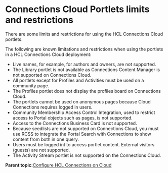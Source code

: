 # Connections Cloud Portlets limits and restrictions

There are some limits and restrictions for using the HCL Connections Cloud portlets.

The following are known limitations and restrictions when using the portlets in a HCL Connections Cloud deployment:

-   Live names, for example, for authors and owners, are not supported.
-   The Library portlet is not available as Connections Content Manager is not supported on Connections Cloud.
-   All portlets except for Profiles and Activities must be used on a community page.
-   The Profiles portlet does not display the profiles board on Connections Cloud.
-   The portlets cannot be used on anonymous pages because Cloud Connections requires logged in users.
-   Community Membership Access Control Integration, used to restrict access to Portal objects such as pages, is not supported.
-   Access to the Connections Business Card is not supported.
-   Because seedlists are not supported on Connections Cloud, you must use RCSS to integrate the Portal Search with Connections to show content from both in one query.
-   Users must be logged int to access portlet content. External visitors \(guests\) are not supported.
-   The Activity Stream portlet is not supported on the Connections Cloud.

**Parent topic:**[Configure HCL Connections on Cloud](../connect/connections_portlets_overview_cc.md)

